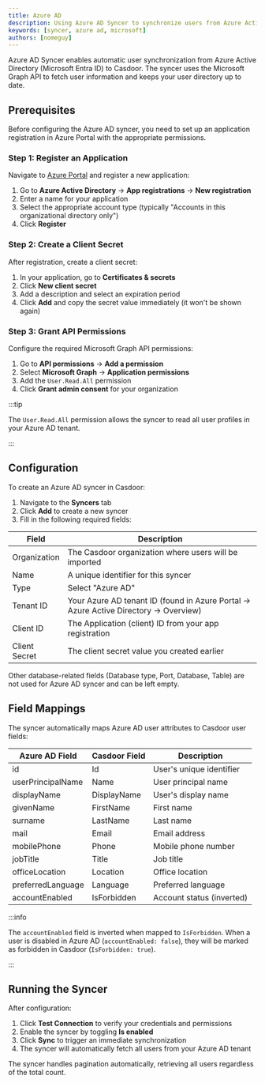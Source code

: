 ```yaml
---
title: Azure AD
description: Using Azure AD Syncer to synchronize users from Azure Active Directory
keywords: [syncer, azure ad, microsoft]
authors: [nomeguy]
---
```


Azure AD Syncer enables automatic user synchronization from Azure Active Directory (Microsoft Entra ID) to Casdoor. The syncer uses the Microsoft Graph API to fetch user information and keeps your user directory up to date.

## Prerequisites

Before configuring the Azure AD syncer, you need to set up an application registration in Azure Portal with the appropriate permissions.

### Step 1: Register an Application

Navigate to [Azure Portal](https://portal.azure.com) and register a new application:

1. Go to **Azure Active Directory** → **App registrations** → **New registration**
2. Enter a name for your application
3. Select the appropriate account type (typically "Accounts in this organizational directory only")
4. Click **Register**

### Step 2: Create a Client Secret

After registration, create a client secret:

1. In your application, go to **Certificates & secrets**
2. Click **New client secret**
3. Add a description and select an expiration period
4. Click **Add** and copy the secret value immediately (it won't be shown again)

### Step 3: Grant API Permissions

Configure the required Microsoft Graph API permissions:

1. Go to **API permissions** → **Add a permission**
2. Select **Microsoft Graph** → **Application permissions**
3. Add the `User.Read.All` permission
4. Click **Grant admin consent** for your organization

:::tip

The `User.Read.All` permission allows the syncer to read all user profiles in your Azure AD tenant.

:::

## Configuration

To create an Azure AD syncer in Casdoor:

1. Navigate to the **Syncers** tab
2. Click **Add** to create a new syncer
3. Fill in the following required fields:

| Field | Description |
|-------|-------------|
| Organization | The Casdoor organization where users will be imported |
| Name | A unique identifier for this syncer |
| Type | Select "Azure AD" |
| Tenant ID | Your Azure AD tenant ID (found in Azure Portal → Azure Active Directory → Overview) |
| Client ID | The Application (client) ID from your app registration |
| Client Secret | The client secret value you created earlier |

Other database-related fields (Database type, Port, Database, Table) are not used for Azure AD syncer and can be left empty.

## Field Mappings

The syncer automatically maps Azure AD user attributes to Casdoor user fields:

| Azure AD Field | Casdoor Field | Description |
|----------------|---------------|-------------|
| id | Id | User's unique identifier |
| userPrincipalName | Name | User principal name |
| displayName | DisplayName | User's display name |
| givenName | FirstName | First name |
| surname | LastName | Last name |
| mail | Email | Email address |
| mobilePhone | Phone | Mobile phone number |
| jobTitle | Title | Job title |
| officeLocation | Location | Office location |
| preferredLanguage | Language | Preferred language |
| accountEnabled | IsForbidden | Account status (inverted) |

:::info

The `accountEnabled` field is inverted when mapped to `IsForbidden`. When a user is disabled in Azure AD (`accountEnabled: false`), they will be marked as forbidden in Casdoor (`IsForbidden: true`).

:::

## Running the Syncer

After configuration:

1. Click **Test Connection** to verify your credentials and permissions
2. Enable the syncer by toggling **Is enabled**
3. Click **Sync** to trigger an immediate synchronization
4. The syncer will automatically fetch all users from your Azure AD tenant

The syncer handles pagination automatically, retrieving all users regardless of the total count.
